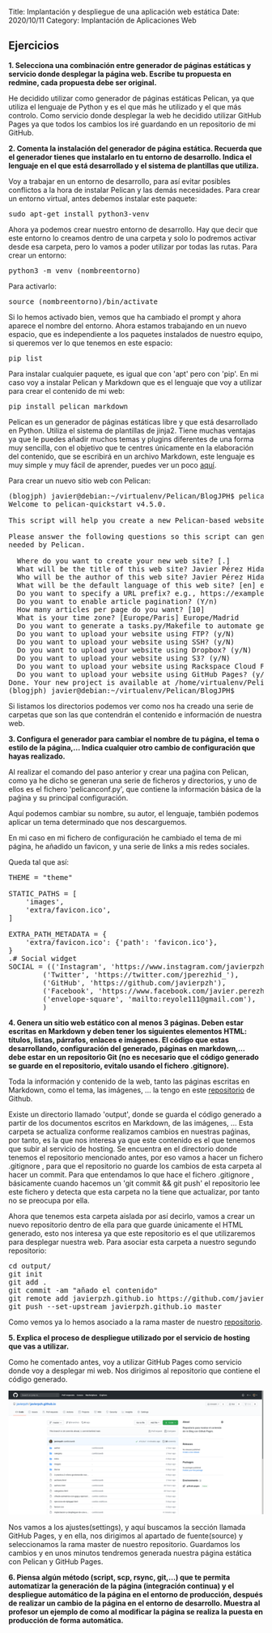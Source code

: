 Title: Implantación y despliegue de una aplicación web estática
Date: 2020/10/11
Category: Implantación de Aplicaciones Web

## Ejercicios

**1. Selecciona una combinación entre generador de páginas estáticas y servicio donde desplegar la página web. Escribe tu propuesta en redmine, cada propuesta debe ser original.**

He decidido utilizar como generador de páginas estáticas Pelican, ya que utiliza el lenguaje de Python y es el que más he utilizado y el que más controlo. Como servicio donde desplegar la web he decidido utilizar GitHub Pages ya que todos los cambios los iré guardando en un repositorio de mi GitHub.

**2. Comenta la instalación del generador de página estática. Recuerda que el generador tienes que instalarlo en tu entorno de desarrollo. Indica el lenguaje en el que está desarrollado y el sistema de plantillas que utiliza.**

Voy a trabajar en un entorno de desarrollo, para así evitar posibles conflictos a la hora de instalar Pelican y las demás necesidades. Para crear un entorno virtual, antes debemos instalar este paquete:
<pre>
sudo apt-get install python3-venv
</pre>
Ahora ya podemos crear nuestro entorno de desarrollo. Hay que decir que este entorno lo creamos dentro de una carpeta y solo lo podremos activar desde esa carpeta, pero lo vamos a poder utilizar por todas las rutas.
Para crear un entorno:
<pre>
python3 -m venv (nombreentorno)
</pre>
Para activarlo:
<pre>
source (nombreentorno)/bin/activate
</pre>
Si lo hemos activado bien, vemos que ha cambiado el prompt y ahora aparece el nombre del entorno.
Ahora estamos trabajando en un nuevo espacio, que es independiente a los paquetes instalados de nuestro equipo, si queremos ver lo que tenemos en este espacio:
<pre>
pip list
</pre>
Para instalar cualquier paquete, es igual que con 'apt' pero con 'pip'. En mi caso voy a instalar Pelican y Markdown que es el lenguaje que voy a utilizar para crear el contenido de mi web:
<pre>
pip install pelican markdown
</pre>
Pelican es un generador de páginas estáticas libre y que está desarrollado en Python. Utiliza el sistema de plantillas de jinja2. Tiene muchas ventajas ya que le puedes añadir muchos temas y plugins diferentes de una forma muy sencilla, con el objetivo que te centres únicamente en la elaboración del contenido, que se escribirá en un archivo Markdown, este lenguaje es muy simple y muy fácil de aprender, puedes ver un poco [aquí](https://guides.github.com/features/mastering-markdown/).

Para crear un nuevo sitio web con Pelican:
<pre>
(blogjph) javier@debian:~/virtualenv/Pelican/BlogJPH$ pelican-quickstart
Welcome to pelican-quickstart v4.5.0.

This script will help you create a new Pelican-based website.

Please answer the following questions so this script can generate the files
needed by Pelican.

  Where do you want to create your new web site? [.]
  What will be the title of this web site? Javier Pérez Hidalgo
  Who will be the author of this web site? Javier Pérez Hidalgo
  What will be the default language of this web site? [en] es
  Do you want to specify a URL prefix? e.g., https://example.com   (Y/n) n
  Do you want to enable article pagination? (Y/n)
  How many articles per page do you want? [10]
  What is your time zone? [Europe/Paris] Europe/Madrid
  Do you want to generate a tasks.py/Makefile to automate generation and publishing? (Y/n)
  Do you want to upload your website using FTP? (y/N)
  Do you want to upload your website using SSH? (y/N)
  Do you want to upload your website using Dropbox? (y/N)
  Do you want to upload your website using S3? (y/N)
  Do you want to upload your website using Rackspace Cloud Files? (y/N)
  Do you want to upload your website using GitHub Pages? (y/N)
Done. Your new project is available at /home/virtualenv/Pelican/BlogJPH/
(blogjph) javier@debian:~/virtualenv/Pelican/BlogJPH$
</pre>
Si listamos los directorios podemos ver como nos ha creado una serie de carpetas que son las que contendrán el contenido e información de nuestra web.

**3. Configura el generador para cambiar el nombre de tu página, el tema o estilo de la página,… Indica cualquier otro cambio de configuración que hayas realizado.**

Al realizar el comando del paso anterior y crear una paǵina con Pelican, como ya he dicho se generan una serie de ficheros y directorios, y uno de ellos es el fichero 'pelicanconf.py', que contiene la información básica de la paǵina y su principal configuración.

Aquí podemos cambiar su nombre, su autor, el lenguaje, también podemos aplicar un tema determinado que nos descarguemos.

En mi caso en mi fichero de configuración he cambiado el tema de mi página, he añadido un favicon, y una serie de links a mis redes sociales.

Queda tal que así:
<pre>
THEME = "theme"

STATIC_PATHS = [
    'images',
    'extra/favicon.ico',
]

EXTRA_PATH_METADATA = {
    'extra/favicon.ico': {'path': 'favicon.ico'},
}
.# Social widget
SOCIAL = (('Instagram', 'https://www.instagram.com/javierpzh/'),
        ('Twitter', 'https://twitter.com/jperezhid_'),
        ('GitHub', 'https://github.com/javierpzh'),
        ('Facebook', 'https://www.facebook.com/javier.perezhidalgo.904'),
        ('envelope-square', 'mailto:reyole111@gmail.com'),
        )
</pre>

**4. Genera un sitio web estático con al menos 3 páginas. Deben estar escritas en Markdown y deben tener los siguientes elementos HTML: títulos, listas, párrafos, enlaces e imágenes. El código que estas desarrollando, configuración del generado, páginas en markdown,… debe estar en un repositorio Git (no es necesario que el código generado se guarde en el repositorio, evitalo usando el fichero .gitignore).**

Toda la información y contenido de la web, tanto las páginas escritas en Markdown, como el tema, las imágenes, ... la tengo en este [repositorio](https://github.com/javierpzh/BlogJPH) de Github.

Existe un directorio llamado 'output', donde se guarda el código generado a partir de los documentos escritos en Markdown, de las imágenes, ... Esta carpeta se actualiza conforme realizamos cambios en nuestras paǵinas, por tanto, es la que nos interesa ya que este contenido es el que tenemos que subir al servicio de hosting.
Se encuentra en el directorio donde tenemos el repositorio mencionado antes, por eso vamos a hacer un fichero .gitignore , para que el repositorio no guarde los cambios de esta carpeta al hacer un commit.
Para que entendamos lo que hace el fichero .gitignore , básicamente cuando hacemos un 'git commit && git push' el repositorio lee este fichero y detecta que esta carpeta no la tiene que actualizar, por tanto no se preocupa por ella.

Ahora que tenemos esta carpeta aislada por así decirlo, vamos a crear un nuevo repositorio dentro de ella para que guarde únicamente el HTML generado, esto nos interesa ya que este repositorio es el que utilizaremos para desplegar nuestra web.
Para asociar esta carpeta a nuestro segundo repositorio:
<pre>
cd output/
git init
git add .
git commit -am "añado el contenido"
git remote add javierpzh.github.io https://github.com/javierpzh/javierpzh.github.io
git push --set-upstream javierpzh.github.io master
</pre>
Como vemos ya lo hemos asociado a la rama master de nuestro [repositorio](https://github.com/javierpzh/javierpzh.github.io).


**5. Explica el proceso de despliegue utilizado por el servicio de hosting que vas a utilizar.**

Como he comentado antes, voy a utilizar GitHub Pages como servicio donde voy a desplegar mi web.
Nos dirigimos al repositorio que contiene el código generado.

![](images/iaw_generacion_despliegue_web_estatica/repositorioweb.png)

Nos vamos a los ajustes(settings), y aquí buscamos la sección llamada GitHub Pages, y en ella, nos dirigimos al apartado de fuente(source) y seleccionamos la rama master de nuestro repositorio.
Guardamos los cambios y en unos minutos tendremos generada nuestra página estática con Pelican y GitHub Pages.

**6. Piensa algún método (script, scp, rsync, git,…) que te permita automatizar la generación de la página (integración continua) y el despliegue automático de la página en el entorno de producción, después de realizar un cambio de la página en el entorno de desarrollo. Muestra al profesor un ejemplo de como al modificar la página se realiza la puesta en producción de forma automática.**
